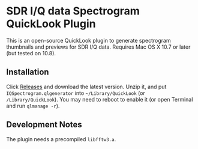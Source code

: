 # SDR I/Q data Spectrogram QuickLook Plugin

This is an open-source QuickLook plugin to generate spectrogram thumbnails and previews for SDR I/Q data.
Requires Mac OS X 10.7 or later (but tested on 10.8).


## Installation

Click [Releases](https://github.com/zuckschwerdt/iqspectrogram-quicklook/releases) and download the latest version. Unzip it, and put `IQSpectrogram.qlgenerator` into `~/Library/QuickLook` (or `/Library/QuickLook`). You may need to reboot to enable it (or open Terminal and run `qlmanage -r`).


## Development Notes

The plugin needs a precompiled `libfftw3.a`.
